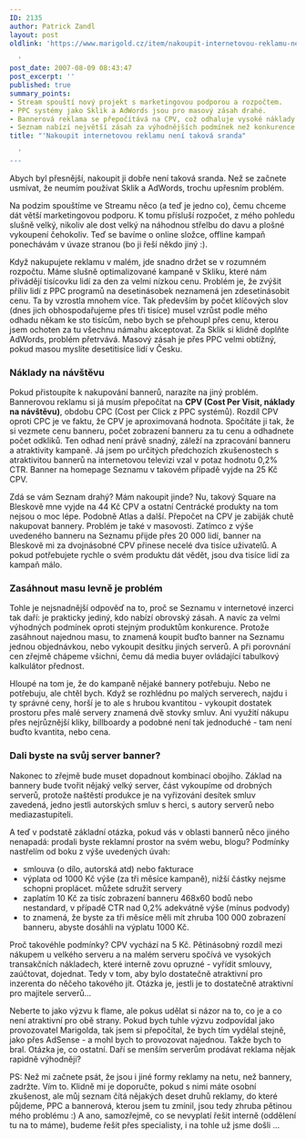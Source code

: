 ```yaml
---
ID: 2135
author: Patrick Zandl
layout: post
oldlink: 'https://www.marigold.cz/item/nakoupit-internetovou-reklamu-neni-takova-sranda

  '
post_date: 2007-08-09 08:43:47
post_excerpt: ''
published: true
summary_points:
- Stream spouští nový projekt s marketingovou podporou a rozpočtem.
- PPC systémy jako Sklik a AdWords jsou pro masový zásah drahé.
- Bannerová reklama se přepočítává na CPV, což odhaluje vysoké náklady.
- Seznam nabízí největší zásah za výhodnějších podmínek než konkurence.
title: "'Nakoupit internetovou reklamu není taková sranda"

  '
---
```


Abych byl přesnější, nakoupit ji dobře není taková sranda. Než se začnete usmívat, že neumím používat Sklik a AdWords, trochu upřesním problém. 

Na podzim spouštíme ve Streamu něco (a teď je jedno co), čemu chceme dát větší marketingovou podporu. K tomu přísluší rozpočet, z mého pohledu slušně velký, nikoliv ale dost velký na náhodnou střelbu do davu a plošné vykoupení čehokoliv. Teď se bavíme o online složce, offline kampaň ponechávám v úvaze stranou (bo ji řeší někdo jiný :).

Když nakupujete reklamu v malém, jde snadno držet se v rozumném rozpočtu. Máme slušně optimalizované kampaně v Skliku, které nám přivádějí tisícovku lidí za den za velmi nízkou cenu. Problém je, že zvýšit příliv lidí z PPC programů na desetinásobek neznamená jen zdesetinásobit cenu. Ta by vzrostla mnohem více. Tak především by počet klíčových slov (dnes jich obhospodařujeme přes tři tisíce) musel vzrůst podle mého odhadu někam ke sto tisícům, nebo bych se přehoupl přes cenu, kterou jsem ochoten za tu všechnu námahu akceptovat. Za Sklik si klidně doplňte AdWords, problém přetrvává. Masový zásah je přes PPC velmi obtížný, pokud masou myslíte desetitisíce lidí v Česku. 

<h3>Náklady na návštěvu</h3>

Pokud přistoupíte k nakupování bannerů, narazíte na jiný problém. Bannerovou reklamu si já musím přepočítat na <strong>CPV (Cost Per Visit, náklady na návštěvu)</strong>, obdobu CPC (Cost per Click z PPC systémů). Rozdíl CPV oproti CPC je ve faktu, že CPV je aproximovaná hodnota. Spočítáte ji tak, že si vezmete cenu banneru, počet zobrazení banneru za tu cenu a odhadnete počet odkliků. Ten odhad není právě snadný, záleží na zpracování banneru a atraktivity kampaně. Já jsem po určitých předchozích zkušenostech s atraktivitou bannerů na internetovou televizi vzal v potaz hodnotu 0,2% CTR. Banner na homepage Seznamu v takovém případě vyjde na 25 Kč CPV. <!--more-->

Zdá se vám Seznam drahý? Mám nakoupit jinde? Nu, takový Square na Bleskově mne vyjde na 44 Kč CPV a ostatní Centrácké produkty na tom nejsou o moc lépe. Podobně Atlas a další. Přepočet na CPV je zabiják chutě nakupovat bannery. Problém je také v masovosti. Zatímco z výše uvedeného banneru na Seznamu přijde přes 20 000 lidí, banner na Bleskově mi za dvojnásobné CPV přinese necelé dva tisíce uživatelů. A pokud potřebujete rychle o svém produktu dát vědět, jsou dva tisíce lidí za kampaň málo. 

<h3>Zasáhnout masu levně je problém</h3>

Tohle je nejsnadnější odpověď na to, proč se Seznamu v internetové inzerci tak daří: je prakticky jediný, kdo nabízí obrovský zásah. A navíc za velmi výhodných podmínek oproti stejným produktům konkurence. Protože zasáhnout najednou masu, to znamená koupit buďto banner na Seznamu jednou objednávkou, nebo vykoupit desítku jiných serverů. A při porovnání cen zřejmě chápeme všichni, čemu dá media buyer ovládající tabulkový kalkulátor přednost. 

Hloupé na tom je, že do kampaně nějaké bannery potřebuju. Nebo ne potřebuju, ale chtěl bych. Když se rozhlédnu po malých serverech, najdu i ty správné ceny, horší je to ale s hrubou kvantitou - vykoupit dostatek prostoru přes malé servery znamená dvě stovky smluv. Ani využití nákupu přes nejrůznější kliky, billboardy a podobné není tak jednoduché - tam není buďto kvantita, nebo cena. 

<h3>Dali byste na svůj server banner?</h3>

Nakonec to zřejmě bude muset dopadnout kombinací obojího. Základ na bannery bude tvořit nějaký velký server, část vykoupíme od drobných serverů, protože naštěstí produkce je na vyřizování desítek smluv zavedená, jedno jestli autorských smluv s herci, s autory serverů nebo mediazastupiteli. 

A teď v podstatě základní otázka, pokud vás v oblasti bannerů něco jiného nenapadá: prodali byste reklamní prostor na svém webu, blogu? Podmínky nastřelím od boku z výše uvedených úvah:

- smlouva (o dílo, autorská atd) nebo fakturace
- výplata od 1000 Kč výše (za tři měsíce kampaně), nižší částky nejsme schopni proplácet. můžete sdružit servery
- zaplatím 10 Kč za tisíc zobrazení banneru 468x60 bodů nebo nestandard, v případě CTR nad 0,2% adekvátně výše (mínus podvody)
- to znamená, že byste za tři měsíce měli mít zhruba 100 000 zobrazení banneru, abyste dosáhli na výplatu 1000 Kč. 

Proč takovéhle podmínky? CPV vychází na 5 Kč. Pětinásobný rozdíl mezi nákupem u velkého serveru a na malém serveru spočívá ve vysokých transakčních nákladech, které interně zovu opruzné - vyřídit smlouvy, zaúčtovat, dojednat. Tedy v tom, aby bylo dostatečně atraktivní pro inzerenta do něčeho takového jít. Otázka je, jestli je to dostatečně atraktivní pro majitele serverů... 

Neberte to jako výzvu k flame, ale pokus udělat si názor na to, co je a co není atraktivní pro obě strany. Pokud bych tuhle výzvu zodpovídal jako provozovatel Marigolda, tak jsem si přepočítal, že bych tím vydělal stejně, jako přes AdSense - a mohl bych to provozovat najednou. Takže bych to bral. Otázka je, co ostatní. Daří se menším serverům prodávat reklama nějak rapidně výhodněji?

PS: Než mi začnete psát, že jsou i jiné formy reklamy na netu, než bannery, zadržte. Vím to. Klidně mi je doporučte, pokud s nimi máte osobní zkušenost, ale můj seznam čítá nějakých deset druhů reklamy, do které půjdeme, PPC a bannerová, kterou jsem tu zmínil, jsou tedy zhruba pětinou mého problému :) A ano, samozřejmě, co se nevyplatí řešit interně (oddělení tu na to máme), budeme řešit přes specialisty, i na tohle už jsme došli ...
